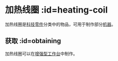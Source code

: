 # 加热线圈 :id=heating-coil

加热线圈是[科技零件](/Technical-Components)分类中的物品，可用于制作部分[机器](/Electric-Machines)。

## 获取 :id=obtaining

加热线圈可以在[增强型工作台](/Enhanced-Crafting-Table)中制作。
